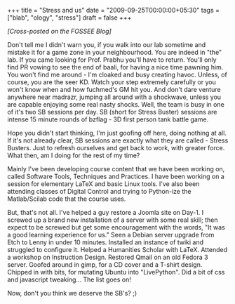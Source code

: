 +++
title = "Stress and us"
date = "2009-09-25T00:00:00+05:30"
tags = ["blab", "ology", "stress"]
draft = false
+++

_[Cross-posted on the FOSSEE Blog]_

Don't tell me I didn't warn you, if you walk into our lab sometime
and mistake it for a game zone in your neighbourhood. You are
indeed in "the" lab. If you came looking for Prof. Prabhu you'll
have to return. You'll only find PR vowing to see the end of
baali, for having a nice time pawning him. You won't find me
around - I'm cloaked and busy creating havoc. Unless, of course,
you are the seer KD. Watch your step extremely carefully or you
won't know when and how fuchmed's GM hit you. And don't dare
venture anywhere near madrazr, jumping all around with a
shockwave, unless you are capable enjoying some real nasty
shocks. Well, the team is busy in one of it's two SB sessions per
day. SB (short for Stress Buster) sessions are intense 15 minute
rounds of bzflag - 3D first person tank battle game.

Hope you didn't start thinking, I'm just goofing off here, doing
nothing at all. If it's not already clear, SB sessions are exactly
what they are called - Stress Busters. Just to refresh ourselves
and get back to work, with greater force. What then, am I doing
for the rest of my time?

Mainly I've been developing course content that we have been
working on, called Software Tools, Techniques and Practices. I
have been working on a session for elementary LaTeX and basic
Linux tools. I've also been attending classes of Digital Control
and trying to Python-ize the Matlab/Scilab code that the course
uses.

But, that's not all. I've helped a guy restore a Joomla site on
Day-1. I screwed up a brand new installation of a server with some
real skill; then expect to be screwed but get some encouragement
with the words, "It was a good learning experience for us." Seen a
Debian server upgrade from Etch to Lenny in under 10
minutes. Installed an instance of twiki and struggled to configure
it. Helped a Humanities Scholar with LaTeX. Attended a workshop on
Instruction Design. Restored Qmail on an old Fedora 3
server. Goofed around in gimp, for a CD cover and a T-shirt
design. Chipped in with bits, for mutating Ubuntu into
"LivePython". Did a bit of css and javascript tweaking... The list
goes on!

Now, don't you think we deserve the SB's? ;)
